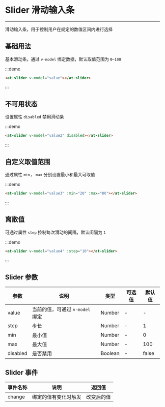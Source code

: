 
# Slider 滑动输入条

----

滑动输入条，用于控制用户在规定的数值区间内进行选择

## 基础用法

基本滑动条，通过 `v-model` 绑定数据，默认取值范围为 `0~100`

:::demo
```html
<at-slider v-model="value"></at-slider>
```
:::

## 不可用状态

设置属性 `disabled` 禁用滑动条

:::demo
```html
<at-slider v-model="value2" disabled></at-slider>
```
:::

## 自定义取值范围

通过属性 `min`， `max` 分别设置最小和最大可取值

:::demo
```html
<at-slider v-model="value3" :min="20" :max="80"></at-slider>
```
:::

## 离散值

可通过属性 `step` 控制每次滑动的间隔，默认间隔为 `1`

:::demo
```html
<at-slider v-model="value4" :step="10"></at-slider>
```
:::

## Slider 参数

| 参数      | 说明          | 类型      | 可选值                           | 默认值  |
|---------- |-------------- |---------- |--------------------------------  |-------- |
| value | 当前的值，可通过 `v-model` 绑定 | Number | - | - |
| step | 步长 | Number | - | 1 |
| min | 最小值 | Number | - | 0 |
| max | 最大值 | Number | - | 100 |
| disabled | 是否禁用 | Boolean | - | false |

## Slider 事件

| 事件名称      | 说明          | 返回值  |
|---------- |-------------- |---------- |
| change | 绑定的值有变化时触发 | 改变后的值 |

<script>
export default {
  data() {
    return {
      value: 0,
      value2: 20,
      value3: 30,
      value4: 50
    }
  }
}
</script>
